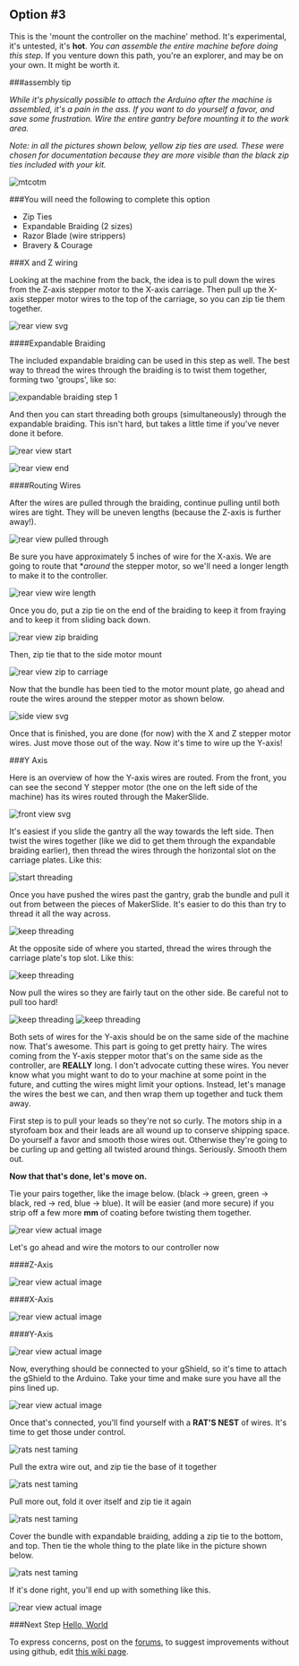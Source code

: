 ## Option #3 

This is the 'mount the controller on the machine' method. It's experimental, it's untested, it's **hot**. *You can assemble the entire machine before doing this step*. If you venture down this path, you're an explorer, and may be on your own. It might be worth it.

###assembly tip

_While it's physically possible to attach the Arduino after the machine is assembled, it's a pain in the ass. If you want to do yourself a favor, and save some frustration. Wire the entire gantry before mounting it to the work area._

_Note: in all the pictures shown below, yellow zip ties are used. These were chosen for documentation because they are more visible than the black zip ties included with your kit._

![mtcotm](wiring/68-so_wiring-067.jpg)

###You will need the following to complete this option

* Zip Ties
* Expandable Braiding (2 sizes)
* Razor Blade (wire strippers)
* Bravery & Courage

###X and Z wiring 

Looking at the machine from the back, the idea is to pull down the wires from the Z-axis stepper motor to the X-axis carriage. Then pull up the X-axis stepper motor wires to the top of the carriage, so you can zip tie them together. 

![rear view svg](wiring/wiring_3_rearview.svg)


####Expandable Braiding

The included expandable braiding can be used in this step as well. The best way to thread the wires through the braiding is to twist them together, forming two 'groups', like so:

![expandable braiding step 1](wiring/38-so_wiring-037.jpg)

And then you can start threading both groups (simultaneously) through the expandable braiding. This isn't hard, but takes a little time if you've never done it before. 

![rear view start](wiring/39-so_wiring-038.jpg)

![rear view end](wiring/40-so_wiring-039.jpg)


####Routing Wires

After the wires are pulled through the braiding, continue pulling until both wires are tight. They will be uneven lengths (because the Z-axis is further away!).

![rear view pulled through](wiring/43-so_wiring-042.jpg)

Be sure you have approximately 5 inches of wire for the X-axis. We are going to route that **around* the stepper motor, so we'll need a longer length to make it to the controller.

![rear view wire length](wiring/46-so_wiring-045.jpg)

Once you do, put a zip tie on the end of the braiding to keep it from fraying and to keep it from sliding back down. 

![rear view zip braiding](wiring/44-so_wiring-043.jpg)

Then, zip tie that to the side motor mount

![rear view zip to carriage](wiring/47-so_wiring-046.jpg)

Now that the bundle has been tied to the motor mount plate, go ahead and route the wires around the stepper motor as shown below. 

![side view svg](wiring/wiring_3_sideview.svg)

Once that is finished, you are done (for now) with the X and Z stepper motor wires. Just move those out of the way. Now it's time to wire up the Y-axis!

###Y Axis

Here is an overview of how the Y-axis wires are routed. From the front, you can see the second Y stepper motor (the one on the left side of the machine) has its wires routed through the MakerSlide. 

![front view svg](wiring/wiring_3_frontview.svg)

It's easiest if you slide the gantry all the way towards the left side. Then twist the wires together (like we did to get them through the expandable braiding earlier), then thread the wires through the horizontal slot on the carriage plates. Like this:

![start threading](wiring/27-so_wiring-026.jpg)

Once you have pushed the wires past the gantry, grab the bundle and pull it out from between the pieces of MakerSlide. It's easier to do this than try to thread it all the way across.

![keep threading](wiring/28-so_wiring-027.jpg)

At the opposite side of where you started, thread the wires through the carriage plate's top slot. Like this:

![keep threading](wiring/29-so_wiring-028.jpg)

Now pull the wires so they are fairly taut on the other side. Be careful not to pull too hard!

![keep threading](wiring/31-so_wiring-030.jpg)
![keep threading](wiring/30-so_wiring-029.jpg)

Both sets of wires for the Y-axis should be on the same side of the machine now. That's awesome. This part is going to get pretty hairy. The wires coming from the Y-axis stepper motor that's on the same side as the controller, are **REALLY** long. I don't advocate cutting these wires. You never know what you might want to do to your machine at some point in the future, and cutting the wires might limit your options. Instead, let's manage the wires the best we can, and then wrap them up together and tuck them away. 

First step is to pull your leads so they're not so curly. The motors ship in a styrofoam box and their leads are all wound up to conserve shipping space. Do yourself a favor and smooth those wires out. Otherwise they're going to be curling up and getting all twisted around things. Seriously. Smooth them out.

**Now that that's done, let's move on.**

Tie your pairs together, like the image below. (black -> green, green -> black, red -> red, blue -> blue). It will be easier (and more secure) if you strip off a few more **mm** of coating before twisting them together.  

![rear view actual image](wiring/50-so_wiring-049.jpg)


Let's go ahead and wire the motors to our controller now

####Z-Axis

![rear view actual image](wiring/49-so_wiring-048.jpg)

####X-Axis

![rear view actual image](wiring/52-so_wiring-051.jpg)

####Y-Axis

![rear view actual image](wiring/54-so_wiring-053.jpg)


Now, everything should be connected to your gShield, so it's time to attach the gShield to the Arduino. Take your time and make sure you have all the pins lined up.

![rear view actual image](wiring/55-so_wiring-054.jpg)

Once that's connected, you'll find yourself with a **RAT'S NEST** of wires. It's time to get those under control. 

![rats nest taming](wiring/57-so_wiring-056.jpg)

Pull the extra wire out, and zip tie the base of it together

![rats nest taming](wiring/58-so_wiring-057.jpg)

Pull more out, fold it over itself and zip tie it again

![rats nest taming](wiring/59-so_wiring-058.jpg)

Cover the bundle with expandable braiding, adding a zip tie to the bottom, and top. Then tie the whole thing to the plate like in the picture shown below.

![rats nest taming](wiring/60-so_wiring-059.jpg)

If it's done right, you'll end up with something like this. 

![rear view actual image](wiring/68-so_wiring-067.jpg)

###Next Step [Hello, World](/#helloworld)

To express concerns, post on the [forums](http://www.shapeoko.com/forum/index.php), to suggest improvements without using github, edit [this wiki page](http://www.shapeoko.com/wiki/index.php?title=Wiring_3_1&action=edit&redlink=1).
